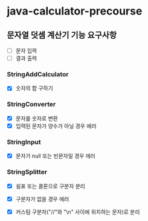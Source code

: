 # java-calculator-precourse

## 문자열 덧셈 계산기 기능 요구사항

+ [ ] 문자 입력
+ [ ] 결과 출력

### StringAddCalculator

+ [x] 숫자의 합 구하기

### StringConverter

+ [x] 문자를 숫자로 변환
+ [x] 입력된 문자가 양수가 아닐 경우 에러

### StringInput

+ [x] 문자가 null 또는 빈문자일 경우 에러

### StringSplitter

+ [x] 쉼표 또는 콜론으로 구분자 분리
+ [x] 구분자가 없을 경우 에러
+ [x] 커스텀 구분자("//"와 "\n" 사이에 위치하는 문자)로 분리


